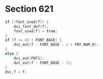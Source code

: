 # Section 621

```c << Change font |dvi_f| to |f| >>=
if (!font_used[f]) {
    dvi_font_def(f);
    font_used[f] = true;
}
if (f <= 64 + FONT_BASE) {
    dvi_out(f - FONT_BASE - 1 + FNT_NUM_0);
}
else {
    dvi_out(FNT1);
    dvi_out(f - FONT_BASE - 1);
}
dvi_f = f;
```
